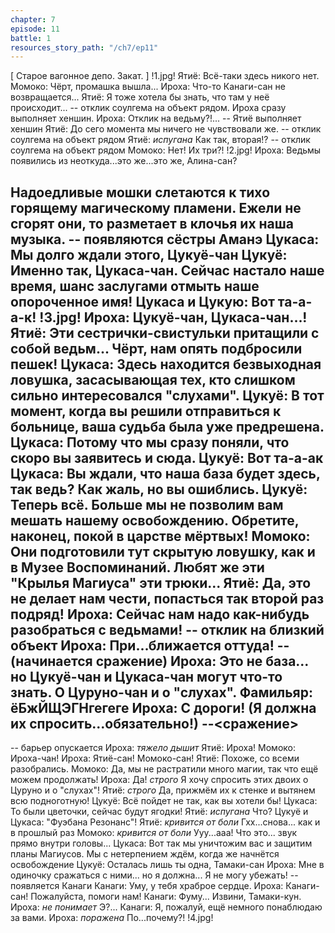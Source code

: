 ```yaml
---
chapter: 7
episode: 11
battle: 1
resources_story_path: "/ch7/ep11"
---
```

[ Старое вагонное депо. Закат. ]
!1.jpg!
Ятиё: Всё-таки здесь никого нет.
Момоко: Чёрт, промашка вышла...
Ироха: Что-то Канаги-сан не возвращается...
Ятиё: Я тоже хотела бы знать, что там у неё происходит...
-- отклик соулгема на объект рядом. Ироха сразу выполняет хеншин.
Ироха: Отклик на ведьму?!...
-- Ятиё выполняет хеншин
Ятиё: До сего момента мы ничего не чувствовали же.
-- отклик соулгема на объект рядом
Ятиё: *испугана* Как так, вторая!?
-- отклик соулгема на объект рядом
Момоко: Нет! Их три?!
!2.jpg!
Ироха: Ведьмы появились из неоткуда...это же...это же, Алина-сан?
<???>
Надоедливые мошки слетаются к тихо горящему магическому пламени. Ежели не сгорят они, то разметает в клочья их наша музыка.
-- появляются сёстры Аманэ
Цукаса: Мы долго ждали этого, Цукуё-чан
Цукуё: Именно так, Цукаса-чан. Сейчас настало наше время, шанс заслугами отмыть наше опороченное имя!
Цукаса и Цукую: Вот та-а-а-к!
!3.jpg!
Ироха: Цукуё-чан, Цукаса-чан...!
Ятиё: Эти сестрички-свистульки притащили с собой ведьм... Чёрт, нам опять подбросили пешек!
Цукаса: Здесь находится безвыходная ловушка, засасывающая тех, кто слишком сильно интересовался "слухами".
Цукуё: В тот момент, когда вы решили отправиться к больнице, ваша судьба была уже предрешена.
Цукаса: Потому что мы сразу поняли, что скоро вы заявитесь и сюда.
Цукуё: Вот та-а-ак
Цукаса: Вы ждали, что наша база будет здесь, так ведь? Как жаль, но вы ошиблись.
Цукуё: Теперь всё. Больше мы не позволим вам мешать нашему освобождению. Обретите, наконец, покой в царстве мёртвых!
Момоко: Они подготовили тут скрытую ловушку, как и в Музее Воспоминаний. Любят же эти "Крылья Магиуса" эти трюки...
Ятиё: Да, это не делает нам чести, попасться так второй раз подряд!
Ироха: Сейчас нам надо как-нибудь разобраться с ведьмами!
-- отклик на близкий объект
Ироха: При...ближается оттуда!
-- (начинается сражение)
Ироха: Это не база... но Цукуё-чан и Цукаса-чан могут что-то знать. О Цуруно-чан и о "слухах".
Фамильяр: ёБжЙЩЭГНгегеге
Ироха: С дороги! (Я должна их спросить...обязательно!)
--<сражение>
--
-- барьер опускается
Ироха: *тяжело дышит*
Ятиё: Ироха!
Момоко: Ироха-чан!
Ироха: Ятиё-сан! Момоко-сан!
Ятиё: Похоже, со всеми разобрались.
Момоко: Да, мы не растратили много магии, так что ещё можем продолжать!
Ироха: Да! *строго* Я хочу спросить этих двоих о Цуруно и о "слухах"!
Ятиё: *строго* Да, прижмём их к стенке и вытянем всю подноготную!
Цукуё: Всё пойдет не так, как вы хотели бы!
Цукаса: То были цветочки, сейчас будут ягодки!
Ятиё: *испугана* Что?
Цукуё и Цукаса: "Фуэбана Резонанс"!
Ятиё: *кривится от боли* Гхх...снова... как и в прошлый раз
Момоко: *кривится от боли* Ууу...ааа! Что это... звук прямо внутри головы...
Цукаса: Вот так мы уничтожим вас и защитим планы Магиусов. Мы с нетерпением ждём, когда же начнётся освобождение
Цукуё: Осталась лишь ты одна, Тамаки-сан
Ироха: Мне в одиночку сражаться с ними... но я должна... Я не могу убежать!
-- появляется Канаги
Канаги: Уму, у тебя храброе сердце.
Ироха: Канаги-сан! Пожалуйста, помоги нам!
Канаги: Фуму... Извини, Тамаки-кун.
Ироха: *не понимает* Э?...
Канаги: Я, пожалуй, ещё немного понаблюдаю за вами.
Ироха: *поражена* По...почему?!
!4.jpg!
